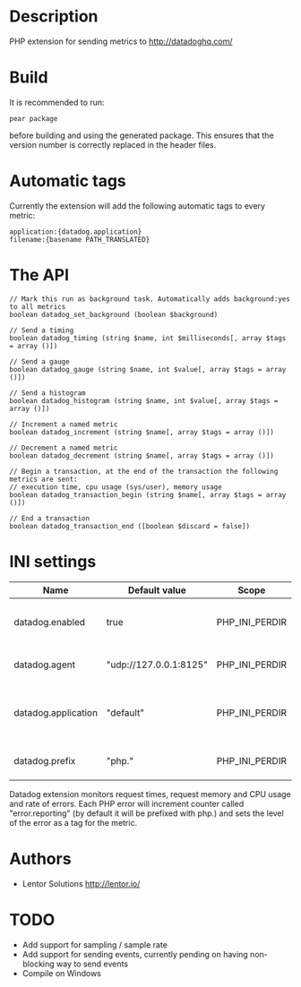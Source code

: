 Description
===========

PHP extension for sending metrics to http://datadoghq.com/

Build
=====

It is recommended to run:

    pear package
    
before building and using the generated package. This ensures that the version number is correctly replaced in the header files.


Automatic tags
==============

Currently the extension will add the following automatic tags to every metric:

    application:{datadog.application}
    filename:{basename PATH_TRANSLATED}

The API
=======

    // Mark this run as background task. Automatically adds background:yes to all metrics
    boolean datadog_set_background (boolean $background)

    // Send a timing
    boolean datadog_timing (string $name, int $milliseconds[, array $tags = array ()])

    // Send a gauge
    boolean datadog_gauge (string $name, int $value[, array $tags = array ()])

    // Send a histogram
    boolean datadog_histogram (string $name, int $value[, array $tags = array ()])

    // Increment a named metric
    boolean datadog_increment (string $name[, array $tags = array ()])

    // Decrement a named metric
    boolean datadog_decrement (string $name[, array $tags = array ()])

    // Begin a transaction, at the end of the transaction the following metrics are sent:
    // execution time, cpu usage (sys/user), memory usage
    boolean datadog_transaction_begin (string $name[, array $tags = array ()])

    // End a transaction
    boolean datadog_transaction_end ([boolean $discard = false])

INI settings
============

| Name                 | Default value          | Scope          | Description                                                    |
|----------------------|------------------------|----------------|----------------------------------------------------------------|
| datadog.enabled      | true                   | PHP_INI_PERDIR | Whether to enable datadog monitoring                           |
| datadog.agent        | "udp://127.0.0.1:8125" | PHP_INI_PERDIR | Address of the dd-agent                                        |
| datadog.application  | "default"              | PHP_INI_PERDIR | Application name to use in the automatic tag                   |
| datadog.prefix       | "php."                 | PHP_INI_PERDIR | Prefix to use for PHP metrics                                  |


Datadog extension monitors request times, request memory and CPU usage and rate of errors. Each PHP error will increment counter
called "error.reporting" (by default it will be prefixed with php.) and sets the level of the error as a tag for the metric.


Authors
=======

* Lentor Solutions http://lentor.io/


TODO
====

* Add support for sampling / sample rate
* Add support for sending events, currently pending on having non-blocking way to send events
* Compile on Windows
